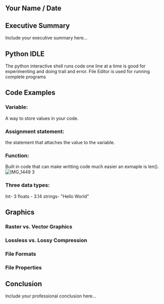 ## Your Name / Date

## Executive Summary 
Include your executive summary here...

## Python IDLE
The python interactive shell runs code one line at a time is good for experimenting and doing trail and error.
File Editor is used for running complete programs

## Code Examples
### Variable: 
A way to store values in your code.
### Assignment statement:
the statement that attaches the value to the variable.
### Function: 
Built in code that can make writting code much easier an exmaple is len().![IMG_1449 3](https://user-images.githubusercontent.com/55675795/137571808-bce6a588-0e59-452c-a535-ef8c867dfbf8.jpeg)

### Three data types:
Int- 3
floats - 3.14
strings- "Hello World"

## Graphics

### Raster vs. Vector Graphics
### Lossless vs. Lossy Compression
### File Formats
### File Properties

## Conclusion

Include your professional conclusion here...
